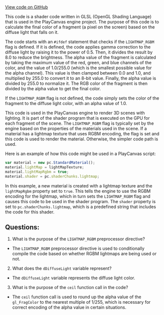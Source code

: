 [View code on GitHub](https://github.com/playcanvas/engine/src/scene/shader-lib/chunks/lightmapper/frag/bakeLmEnd.js)

This code is a shader code written in GLSL (OpenGL Shading Language) that is used in the PlayCanvas engine project. The purpose of this code is to calculate the final color of a fragment (a pixel on the screen) based on the diffuse light that falls on it. 

The code starts with an `#ifdef` statement that checks if the `LIGHTMAP_RGBM` flag is defined. If it is defined, the code applies gamma correction to the diffuse light by raising it to the power of 0.5. Then, it divides the result by 8.0 to reduce the brightness. The alpha value of the fragment is calculated by taking the maximum value of the red, green, and blue channels of the color, and the value of 1.0/255.0 (which is the smallest possible value for the alpha channel). This value is then clamped between 0.0 and 1.0, and multiplied by 255.0 to convert it to an 8-bit value. Finally, the alpha value is divided by 255.0 to normalize it. The RGB color of the fragment is then divided by the alpha value to get the final color.

If the `LIGHTMAP_RGBM` flag is not defined, the code simply sets the color of the fragment to the diffuse light color, with an alpha value of 1.0.

This code is used in the PlayCanvas engine to render 3D scenes with lighting. It is part of the shader program that is executed on the GPU for each fragment of the scene. The `LIGHTMAP_RGBM` flag is typically set by the engine based on the properties of the materials used in the scene. If a material has a lightmap texture that uses RGBM encoding, the flag is set and this code is used to render the material. Otherwise, the simpler code path is used.

Here is an example of how this code might be used in a PlayCanvas script:

```javascript
var material = new pc.StandardMaterial();
material.lightMap = lightMapTexture;
material.lightMapRgbm = true;
material.shader = pc.shaderChunks.lightmap;
```

In this example, a new material is created with a lightmap texture and the `lightMapRgbm` property set to `true`. This tells the engine to use the RGBM encoding for the lightmap, which in turn sets the `LIGHTMAP_RGBM` flag and causes this code to be used in the shader program. The `shader` property is set to `pc.shaderChunks.lightmap`, which is a predefined string that includes the code for this shader.
## Questions: 
 1. What is the purpose of the `LIGHTMAP_RGBM` preprocessor directive?
- The `LIGHTMAP_RGBM` preprocessor directive is used to conditionally compile the code based on whether RGBM lightmaps are being used or not.

2. What does the `dDiffuseLight` variable represent?
- The `dDiffuseLight` variable represents the diffuse light color.

3. What is the purpose of the `ceil` function call in the code?
- The `ceil` function call is used to round up the alpha value of the `gl_FragColor` to the nearest multiple of 1/255, which is necessary for correct encoding of the alpha value in certain situations.